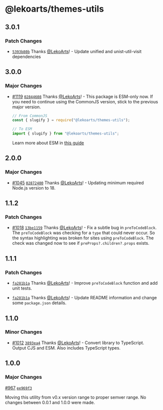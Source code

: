 # @lekoarts/themes-utils

## 3.0.1

### Patch Changes

- [`5393b80b`](https://github.com/LekoArts/gatsby-themes/commit/5393b80b41b5291b35573a89926b8a8d1945e327) Thanks [@LekoArts](https://github.com/LekoArts)! - Update unified and unist-util-visit dependencies

## 3.0.0

### Major Changes

- [#1119](https://github.com/LekoArts/gatsby-themes/pull/1119) [`02844608`](https://github.com/LekoArts/gatsby-themes/commit/02844608a2ebcbdbc12d8bba27c795ab350386e6) Thanks [@LekoArts](https://github.com/LekoArts)! - This package is ESM-only now. If you need to continue using the CommonJS version, stick to the previous major version.

  ```js
  // From CommonJS
  const { slugify } = require("@lekoarts/themes-utils");

  // To ESM
  import { slugify } from "@lekoarts/themes-utils";
  ```

  Learn more about ESM in [this guide](https://gist.github.com/sindresorhus/a39789f98801d908bbc7ff3ecc99d99c)

## 2.0.0

### Major Changes

- [#1045](https://github.com/LekoArts/gatsby-themes/pull/1045) [`02872400`](https://github.com/LekoArts/gatsby-themes/commit/0287240022c308a7d1fcc8af348ee7d21bca0dd5) Thanks [@LekoArts](https://github.com/LekoArts)! - Updating minimum required Node.js version to 18.

## 1.1.2

### Patch Changes

- [#1018](https://github.com/LekoArts/gatsby-themes/pull/1018) [`13be1159`](https://github.com/LekoArts/gatsby-themes/commit/13be115995e0b5f02017db26a50eaf81c877d77f) Thanks [@LekoArts](https://github.com/LekoArts)! - Fix a subtle bug in `preToCodeBlock`. The `preToCodeBlock` was checking for a `type` that could never occur. So the syntax highlighting was broken for sites using `preToCodeBlock`. The check was changed now to see if `preProps?.children?.props` exists.

## 1.1.1

### Patch Changes

- [`fa281b1a`](https://github.com/LekoArts/gatsby-themes/commit/fa281b1a96c04ea625cfb1e138dc08bf2e0043f2) Thanks [@LekoArts](https://github.com/LekoArts)! - Improve `preToCodeBlock` function and add unit tests.

- [`fa281b1a`](https://github.com/LekoArts/gatsby-themes/commit/fa281b1a96c04ea625cfb1e138dc08bf2e0043f2) Thanks [@LekoArts](https://github.com/LekoArts)! - Update README information and change some `package.json` details.

## 1.1.0

### Minor Changes

- [#1012](https://github.com/LekoArts/gatsby-themes/pull/1012) [`3893ea4`](https://github.com/LekoArts/gatsby-themes/commit/3893ea4f7a8c3bceba8b9b67923ce7ccf6ee0346) Thanks [@LekoArts](https://github.com/LekoArts)! - Convert library to TypeScript. Output CJS and ESM. Also includes TypeScript types.

## 1.0.0

### Major Changes

[#967](https://github.com/LekoArts/gatsby-themes/pull/967) [`ee969f3`](https://github.com/LekoArts/gatsby-themes/commit/ee969f30037fa99232292014431854773735d0a0)

Moving this utility from v0.x version range to proper semver range. No changes between 0.0.1 and 1.0.0 were made.
